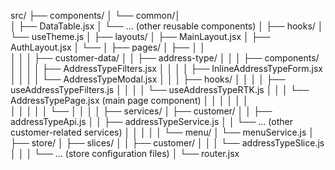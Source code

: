 src/
├── components/
│   └── common/│       
│       ├── DataTable.jsx
│       └── ... (other reusable components)
│
├── hooks/
│   └── useTheme.js 
│
├── layouts/
│   ├── MainLayout.jsx
│   ├── AuthLayout.jsx
│   └── 
│
├── pages/
│   ├── 
│   │  
│   │
│   ├── customer-data/
│   │   ├── address-type/
│   │   │   ├── components/
│   │   │   │   ├── AddressTypeFilters.jsx
│   │   │   │   ├── InlineAddressTypeForm.jsx
│   │   │   │   └── AddressTypeModal.jsx
│   │   │   ├── hooks/
│   │   │   │   ├── useAddressTypeFilters.js
│   │   │   │   └── useAddressTypeRTK.js
│   │   │   └── AddressTypePage.jsx (main page component)
│   │   │
│   │   │   
│   │   │
│   │   └──
│   │
│   │
├── services/
│   ├── customer/
│   │   ├── addressTypeApi.js
│   │   ├── addressTypeService.js
│   │   └── ... (other customer-related services)
│   │
│   │
│   └── menu/
│       └── menuService.js
│
├── store/
│   ├── slices/
│   │   ├── customer/
│   │   │   └── addressTypeSlice.js
│   │
│   └── ... (store configuration files)
│
└── router.jsx
